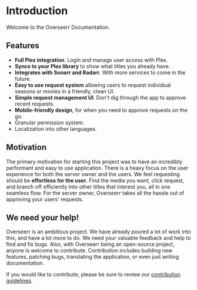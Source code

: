 # Introduction

Welcome to the Overseerr Documentation.

## Features

- **Full Plex integration**. Login and manage user access with Plex.
- **Syncs to your Plex library** to show what titles you already have.
- **Integrates with Sonarr and Radarr**. With more services to come in the future.
- **Easy to use request system** allowing users to request individual seasons or movies in a friendly, clean UI.
- **Simple request management UI**. Don't dig through the app to approve recent requests.
- **Mobile-friendly design**, for when you need to approve requests on the go.
- Granular permission system.
- Localization into other languages.

## Motivation

The primary motivation for starting this project was to have an incredibly performant and easy to use application. There is a heavy focus on the user experience for both the server owner and the users. We feel requesting should be **effortless for the user**. Find the media you want, click request, and branch off efficiently into other titles that interest you, all in one seamless flow. For the server owner, Overseerr takes all the hassle out of approving your users' requests.

## We need your help!

Overseerr is an ambitious project. We have already poured a lot of work into this, and have a lot more to do. We need your valuable feedback and help to find and fix bugs. Also, with Overseerr being an open-source project, anyone is welcome to contribute. Contribution includes building new features, patching bugs, translating the application, or even just writing documentation.

If you would like to contribute, please be sure to review our [contribution guidelines](https://github.com/pbrink231/collectionizr/blob/develop/CONTRIBUTING.md).
